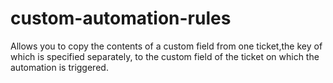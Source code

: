 # custom-automation-rules
Allows you to copy the contents of a custom field from one ticket,the key of which is specified separately, to the custom field of the ticket on which the automation is triggered.
